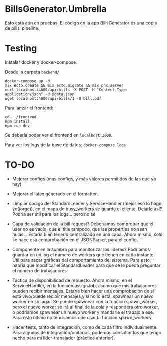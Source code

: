 # BillsGenerator.Umbrella

Esto está aún en pruebas. El código en la app BillsGenerator es una copia de bills_pipeline.

# Testing

Instalar docker y docker-compose.

Desde la carpeta `backend/`

```console
docker-compose up -d
mix ecto.create && mix ecto.migrate && mix phx.server
curl localhost:4000/api/bills -X POST -H "Content-Type: application/json" -d @data.json
wget localhost:4000/api/bills/1 -O bill.pdf
```

Para lanzar el frontend:

```console
cd ../frontend
npm install
npm run dev
```

Se debería poder ver el frontend en `localhost:3000`.

Para ver los logs de la base de datos: `docker-compose logs`

# TO-DO

- Mejorar configs (más configs, y más valores permitidos de las que ya hay)

- Mejorar el latex generado en el formatter.

- Limpiar código del StandardLeader y ServiceHandler (mejor eso lo hago yo(jorge)), en el mapa de busy_workers se guarda el cliente. Dejarlo así? Podría ser útil para los logs... pero no sé

- Capa de validación de la bill request? Deberíamos comprobar que el user no es vacío, que el title tampoco,
  que las properties no sean nulas... Estaría bien tenerlo centralizado en una capa. Ahora mismo, solo se hace esa comprobación en el JSONParser, para el config.

- Componente en la sombra para monitorizar los líderes? Podríamos guardar en un log el número de workers que tienen en cada instante. Útil para sacar gráficas del comportamiento del sistema. Para esto, habría que modificar el StandardLeader para que se le pueda preguntar el número de trabajadores

- Táctica de disponibilidad de repuesto. Ahora mismo, en el ServiceHandler, en la función assignJob, asumo que mis trabajadores pueden recibir mensajes. Estaría bien hacer una comprobación de si está vivo/puede recibir mensajes,y si no lo está, spawnear un nuevo worker en su lugar. Se puede spawnear con la función spawn_worker, pero el nuevo worker se irá al final de la cola y responderá otro worker, o podríamos spawnear un nuevo worker y mandarle el trabajo a ese. Para esto último no tendríamos que usar la función spawn_workers.

- Hacer tests, tanto de integración, como de cada filtro individualmente. Para algunos de integración/unitarios, podemos
  consultar los que tengo hecho para mi lider-trabajador (práctica anterior).
